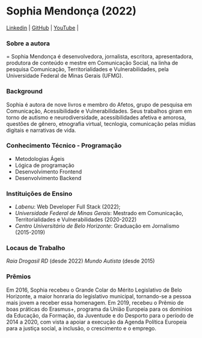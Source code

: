 # Sophia Mendonça (2022)
[Linkedin](https://www.linkedin.com/in/sophia-mendon%C3%A7a-b88550212/) |
[GitHub](https://github.com/sophiasilvademendonca) |
[YouTube](https://www.youtube.com/c/MundoAutista) |

### Sobre a autora
=
Sophia Mendonça é desenvolvedora, jornalista, escritora, apresentadora, produtora de conteúdo e mestre em Comunicação Social, na linha de pesquisa Comunicação, Territorialidades e Vulnerabilidades, pela Universidade Federal de Minas Gerais (UFMG). 

### Background

Sophia é autora de nove livros e membro do Afetos, grupo de pesquisa em Comunicação, Acessibilidade e Vulnerabilidades. Seus trabalhos giram em torno de autismo e neurodiversidade, acessibilidades afetiva e amorosa, questões de gênero, etnografia virtual, tecnlogia, comunicação pelas mídias digitais e narrativas de vida.

### Conhecimento Técnico - Programação
- Metodologias Ágeis
- Lógica de programação
- Desenvolvimento Frontend
- Desenvolvimento Backend

### Instituições de Ensino

- *Labenu*: Web Developer Full Stack (2022);
- *Universidade Federal de Minas Gerais*: Mestrado em Comunicação, Territorialidades e Vulnerabilidades (2020-2022) 
- *Centro Universitário de Belo Horizonte*: Graduação em Jornalismo (2015-2019)

### Locaus de Trabalho
*Raia Drogasil RD* (desde 2022)
*Mundo Autista* (desde 2015)

### Prêmios

Em 2016, Sophia recebeu o Grande Colar do Mérito Legislativo de Belo Horizonte, a maior honraria do legislativo municipal, tornando-se a pessoa mais jovem a receber essa homenagem. Em 2019, recebeu o Prêmio de boas práticas do Erasmus+, programa da União Europeia para os domínios da Educação, da Formação, da Juventude e do Desporto para o período de 2014 a 2020, com vista a apoiar a execução da Agenda Política Europeia para a justiça social, a inclusão, o crescimento e o emprego.
